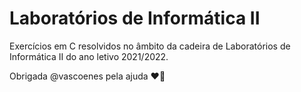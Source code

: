 # Laboratórios de Informática II 
Exercícios em C resolvidos no âmbito da cadeira de Laboratórios de Informática II do ano letivo 2021/2022.


Obrigada @vascoenes pela ajuda ❤️💜
